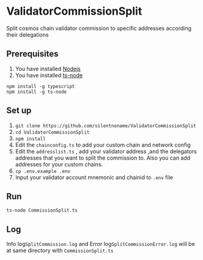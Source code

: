 # ValidatorCommissionSplit
Split cosmos chain validator commission to specific addresses according their delegations

## Prerequisites
1. You have installed [Nodejs]( https://nodejs.org/en/)
2. You have installed [ts-node](https://www.npmjs.com/package/ts-node)
```
npm install -g typescript
npm install -g ts-node
```

## Set up

1. `git clone https://github.com/silentnoname/ValidatorCommissionSplit`
2. `cd ValidatorCommissionSplit`
3. `npm install`
4. Edit the `chainconfig.ts` to add your custom chain and network config
5. Edit the `addresslist.ts` , add your validator address ,and the delegators addresses that you want to split the commission to. Also you can add addresses for your custom chains.
6. `cp .env.example .env`
7. Input your validator account mnemonic and chainid to `.env` file

## Run

`ts-node CommissionSplit.ts` 

## Log

Info log`SplitCommission.log` and Error log`SplitCommissionError.log` will be at same directory with `CommissionSplit.ts`

